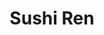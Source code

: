 ---
layout: place
title: Sushi Ren
permalink: /california/san-diego/sushi-ren.html
stateAbbr: CA
stateName: California
cityName: San Diego
seo:
  type: restaurant
  links: https://fooddiscoveryapp.com/san-diego/sushi-ren
place_id: ChIJR-Q-DFT324ARpmUTHl4rIxg
photos:
  - name: >-
      places/ChIJR-Q-DFT324ARpmUTHl4rIxg/photos/AeeoHcJccV2YjqIPVesdIdRJLgonX0ENZrcsUUCnFc7GDus_1GMomfUT2SnFYWdqiEmKBkHneXgwpceoV3xn9VpCx0qs_D9djmF1CFQBJRjoU83tcqQ3NJ36HfLkPJL5cJv7iU-Y6GgCBrUPiUesdxIcxy61qy2sNDqXX31XUpV8RbuvFs9Ei5fVZ9Qarbrhhtg0HSEm7_mxK6VjdIZ_sPO3RnlDphaIQ6zRt9RYKM8B39CYhIYnVcISKs1dytUp5TuTK4Mk4rst50JqktvbD--X7iYjLjWVJEHivhhCKzbRblur_prJy06doEyKdJ-y36un5x_lmeHNxrnc4030DK4n433NkfAZHUnhQIB1CadvJP3IXyT7FnfSChIwt6LllxSrBGYthlIsJUCGADXilKy5_zOjkIl3lH_ZHxW79bPJzY5ICg
    widthPx: 4000
    heightPx: 3000
    authorAttributions:
      - displayName: Zachary Sessions
        uri: https://maps.google.com/maps/contrib/106428929032728433719
        photoUri: >-
          https://lh3.googleusercontent.com/a-/ALV-UjWngBblKIgAjPH_FCo77HAIjgjNefGmiFQ6H3_jC58TPA9raR6o4g=s100-p-k-no-mo
    flagContentUri: >-
      https://www.google.com/local/imagery/report/?cb_client=maps_api_places.places_api&image_key=!1e10!2sCIHM0ogKEICAgIDux-rxLA&hl=en-US
    googleMapsUri: >-
      https://www.google.com/maps/place//data=!3m4!1e2!3m2!1sCIHM0ogKEICAgIDux-rxLA!2e10!4m2!3m1!1s0x80dbf7540c3ee447:0x18232b5e1e1365a6
  - name: >-
      places/ChIJR-Q-DFT324ARpmUTHl4rIxg/photos/AeeoHcK5J4ZnWP4JGiMpYuXd06e4UxskkGzlUTHhN2-deL2Txw55FstH_HBqRFL7xOccS-Fg0zXOlFjHmgAKlh6SN4YVH-_cbteZKzChAfbio9gEsO_Z72DkZoFX5DMHUJdEV-JwCKXPzxyNc41ORicU_O8uuO_UCVin4m9IFDdps7e-LXUYIDpybXtl52Ha22LGma1bH6s3pW-EHErAptlSb9fWf6bMjAb1vIV9xB0XnDtX2GKrYhsjjOd5E1qxkYDEP5nr_lIuYE70prMnM8_6tR6Ihs7b4xUxnol9MNhXBYgsqIdLH529sh8RNMyMIbBP9_q8YQ3LTxG1S3zwq6PyrrhAcqLGW6sObFWux2oVKjinHLsMeWhJUuxuEQyC-vdAKeUo1F4SHNr-lL4Hru9tdjqJ1PpoS15Uf2eMvDowY0yUGkET
    widthPx: 4000
    heightPx: 3000
    authorAttributions:
      - displayName: Joseph Downing
        uri: https://maps.google.com/maps/contrib/101474865788215050526
        photoUri: >-
          https://lh3.googleusercontent.com/a-/ALV-UjXoyOf0NTQ1TTdZhzqxOIgQipZnwRJ0fdxWi_61McvjVf0LzTvBUw=s100-p-k-no-mo
    flagContentUri: >-
      https://www.google.com/local/imagery/report/?cb_client=maps_api_places.places_api&image_key=!1e10!2sCIHM0ogKEICAgIC7vpDcvgE&hl=en-US
    googleMapsUri: >-
      https://www.google.com/maps/place//data=!3m4!1e2!3m2!1sCIHM0ogKEICAgIC7vpDcvgE!2e10!4m2!3m1!1s0x80dbf7540c3ee447:0x18232b5e1e1365a6
  - name: >-
      places/ChIJR-Q-DFT324ARpmUTHl4rIxg/photos/AeeoHcLGoXDSRzbJuElFcU7lKcNj6H7iA83G_9L4ciqdCJmbcmL47kvG8oU-CRTeTzhCnCpXSC8_EYjPE_K3iBWUA6mPSXLi0Zd3xmIDa6IbxyLLyzFCnmGejJixmu-I87PblnNXKC0zWCzJnIQMZ5Xazw2TKkLVvUfKiF20fGGgsarWFceanCFBvF1CGgEVXqJEE4ToFbLjwsL_0MuDmlb85_4TRd6K3t4fB1xh7ojo40E0wMnkUd0NjD6Gdd2lU9X2AGgywOYJU2SLeHbKYiADnqSlqsd_4PPrZYuwEmXaibdZir8tW1JUCbipHxyRBY5bWIE9NM61TKK6Rli8tGP3cSOO6Ifvs7Vrgjgnlrqnag_qDLNTVxDuA2dhiF5FtauBUXL6idtRD94AY8tmcureSqXiC7E-Oo2P3O9w72CIQEE
    widthPx: 4000
    heightPx: 3000
    authorAttributions:
      - displayName: Joseph Downing
        uri: https://maps.google.com/maps/contrib/101474865788215050526
        photoUri: >-
          https://lh3.googleusercontent.com/a-/ALV-UjXoyOf0NTQ1TTdZhzqxOIgQipZnwRJ0fdxWi_61McvjVf0LzTvBUw=s100-p-k-no-mo
    flagContentUri: >-
      https://www.google.com/local/imagery/report/?cb_client=maps_api_places.places_api&image_key=!1e10!2sCIHM0ogKEICAgMDAsZTlLw&hl=en-US
    googleMapsUri: >-
      https://www.google.com/maps/place//data=!3m4!1e2!3m2!1sCIHM0ogKEICAgMDAsZTlLw!2e10!4m2!3m1!1s0x80dbf7540c3ee447:0x18232b5e1e1365a6
  - name: >-
      places/ChIJR-Q-DFT324ARpmUTHl4rIxg/photos/AeeoHcLsgMfTmBQHHUPyzdwAfy_Vhi94sGjwtJ8gUWMYHUbf18aH4UtCfWuwcFejNMiryvRg8bfcxLOrfguC7ebiH8x0AAlGTFtT-kx0Df8h3C-dLqJoxu3zuTGTavDUaaiS6jdbT0wOwWIm3UR6cfIGr-a7YpHvyNiULnk3ZLJuYFoyCRyd7iT155cXXI98hvz8EDNWlbQ89yc4JYPh24loeJSUdFe62kpNZey-CXkD281Ldp1SNEbhiOXdAUAIWUTmCsTHa0ZbypWljqd6lQ7hJ-sN0YfqnWvACFbIUlNpnVw7sO3Zu34jAu9JC5XW7RkhEGqG24J95uurl8O4OEQa8JCwtbQCKVURwETnqN_zdnjPiEbsEbU4fiNkVjJ_jD_ZxB9aE0w0JcCH9qMqr5FACFSgM4pWa3En2YbMzB2p_6Lt4qSQ
    widthPx: 4000
    heightPx: 3000
    authorAttributions:
      - displayName: Ernesto Spanky Castañeda III
        uri: https://maps.google.com/maps/contrib/113341432262554413500
        photoUri: >-
          https://lh3.googleusercontent.com/a-/ALV-UjWWxqBjZgYWV3E7MWE9e61hizunqZPZ9CFARqgPbMUhgqUIRIqmpg=s100-p-k-no-mo
    flagContentUri: >-
      https://www.google.com/local/imagery/report/?cb_client=maps_api_places.places_api&image_key=!1e10!2sCIHM0ogKEICAgIDTq8PQ_AE&hl=en-US
    googleMapsUri: >-
      https://www.google.com/maps/place//data=!3m4!1e2!3m2!1sCIHM0ogKEICAgIDTq8PQ_AE!2e10!4m2!3m1!1s0x80dbf7540c3ee447:0x18232b5e1e1365a6
  - name: >-
      places/ChIJR-Q-DFT324ARpmUTHl4rIxg/photos/AeeoHcLSDKY1Zvah_fX5mFqtK36K5h71hqkyEKsPdPDB0tzoLZ--rNapP7A8Sw_WcVNpza7IthL7PdAh9xElZpQVwbf7HM9aSTRL1UbGyOFYR9vuiLmOR7NMf7bIvFUo4gjjkJVePadGUy21QLCeQBsPB0eLJmnMWSuypMlN3Pg5WuuQOYpvn63my8LzCmCMDvOdhXGE0TLyBWZa_szSHnBcVMInQcxuQJDdUYnCTWMg4PT-vvC-iuDQNHjOlq6FpH8Os32XlXgnLvSPOI-q6qnIj6Vt9PD6c197iqsdl-6057PE9eb1ausup9v5t1jrT4TA0BI5SuGLfbuAoQ1YnWWaj9xQxb6KLZZZ49CuMGSP3D58Bm9Q4nmZUrPjd8_5QX5zoo9uOEI9U42Nu4qAUfhBGkcXbLC4ibwhsnsZbN8qwQchchLeNTLlxtYl2A4PPt-S
    widthPx: 4000
    heightPx: 3000
    authorAttributions:
      - displayName: Joseph Downing
        uri: https://maps.google.com/maps/contrib/101474865788215050526
        photoUri: >-
          https://lh3.googleusercontent.com/a-/ALV-UjXoyOf0NTQ1TTdZhzqxOIgQipZnwRJ0fdxWi_61McvjVf0LzTvBUw=s100-p-k-no-mo
    flagContentUri: >-
      https://www.google.com/local/imagery/report/?cb_client=maps_api_places.places_api&image_key=!1e10!2sCIABIhADycO2OACwtWelh0kADSua&hl=en-US
    googleMapsUri: >-
      https://www.google.com/maps/place//data=!3m4!1e2!3m2!1sCIABIhADycO2OACwtWelh0kADSua!2e10!4m2!3m1!1s0x80dbf7540c3ee447:0x18232b5e1e1365a6
  - name: >-
      places/ChIJR-Q-DFT324ARpmUTHl4rIxg/photos/AeeoHcLySlHxQcFcAg_hmXh10-savcg-WtgNkduC3nSPA6eb1tbG-h0yMcfAglNHUpTWeaOxqKRvDKAYXOypkoyQX45DpP714GIt5XwZi4fBcVyB8xS1WU6-udBfJ-aqbedPQECmkzgoc5oK9pA4RLXZ8zHwFUpWQis6fu8XBLTuc9w4B1XgI1c9_FMxD63lhlGsyXstywV1yCh8XfNxpcdIfWJcYnz22x7j8DpyV0RpscrBw48M7NB5KvDDa1v6mWISpOAJd2kUxcVZq9st430ycZBSH3llOSuP67itCIpyISItQS3DQzyejvna_ahqq2xrUnZ84Yj2L9LbvPkNJfRLek1EViiv19q7TJvzKyacj-BsekHixujqRdH_cTW55fD8fN6aXkhxOlQB-URwDtOivFJSVD1NY2lUGvip6C2MrlQ
    widthPx: 4000
    heightPx: 3000
    authorAttributions:
      - displayName: Joseph Downing
        uri: https://maps.google.com/maps/contrib/101474865788215050526
        photoUri: >-
          https://lh3.googleusercontent.com/a-/ALV-UjXoyOf0NTQ1TTdZhzqxOIgQipZnwRJ0fdxWi_61McvjVf0LzTvBUw=s100-p-k-no-mo
    flagContentUri: >-
      https://www.google.com/local/imagery/report/?cb_client=maps_api_places.places_api&image_key=!1e10!2sCIHM0ogKEICAgIC7vpCaCg&hl=en-US
    googleMapsUri: >-
      https://www.google.com/maps/place//data=!3m4!1e2!3m2!1sCIHM0ogKEICAgIC7vpCaCg!2e10!4m2!3m1!1s0x80dbf7540c3ee447:0x18232b5e1e1365a6
  - name: >-
      places/ChIJR-Q-DFT324ARpmUTHl4rIxg/photos/AeeoHcJ5_yFv7d9edy-87LJfQfuEUTm793TQVLf3rwl550cerReQqvrDuDP2P_JeXd7_ej4wC4MQ9v-0ily19mj0uFDRukJ1qBMHiUeKY0SQ3t0b87qKUTULoq741cFosaHc10aTJ_5DeFtXSYb4Qfc5K7xtBHoy0EXtMddB2ZEVv8GqBYy2iCyo-v5Krvnwg0tp_AfCiUbq54Qk5fIsJKXplGR56zVOMT_sKB4d1Go5LPpIfK39qUyjKbckb6rV9uru2MtXOH6cbwibacnn6uMjm-xko8o4LSDk2JEc_DGAoDo6Ceg8x41S1lTqgaumUxQSWr--O1k0xyC1GaBPLMO_gJAtArQAbvOMY_-kfdUaMblRL8l90hhj01JIlwhbxY6ZZJo_u3mt1FDuJJSdSQCRz2g8mghaVEnMOruzVSXQDNs
    widthPx: 4000
    heightPx: 3000
    authorAttributions:
      - displayName: Joseph Downing
        uri: https://maps.google.com/maps/contrib/101474865788215050526
        photoUri: >-
          https://lh3.googleusercontent.com/a-/ALV-UjXoyOf0NTQ1TTdZhzqxOIgQipZnwRJ0fdxWi_61McvjVf0LzTvBUw=s100-p-k-no-mo
    flagContentUri: >-
      https://www.google.com/local/imagery/report/?cb_client=maps_api_places.places_api&image_key=!1e10!2sCIHM0ogKEICAgIC7vpD2Nw&hl=en-US
    googleMapsUri: >-
      https://www.google.com/maps/place//data=!3m4!1e2!3m2!1sCIHM0ogKEICAgIC7vpD2Nw!2e10!4m2!3m1!1s0x80dbf7540c3ee447:0x18232b5e1e1365a6
  - name: >-
      places/ChIJR-Q-DFT324ARpmUTHl4rIxg/photos/AeeoHcL_-gwNNsNCyOqNqtP6Pk3eSNkUxrLArL0rEoCHKJ8_DiKfY8sxzlllJYjDceVlC52uc8Od8qzCkNHGXtjuL0Xcu5y4SrrrFg8TivSndbdGHQO52Qa9Q96nrzJXmuUi6ynP3J09LZgEYubZWrKc2rTIBvTjEfU0DrOyPKXY7mramq37eP7cS_XkG1_sGqATFZmcsKj9JpCk5ZQQl0pD5MZrQODvbdbo6_CcN9RoJ2Apu4RegwIppULTcngVCm_mXDkn6Zt5WIrWcxvTy47v2mciXTu8peEOfz61KTBCqUiryUfYXEcYKQf-u_itVOmt1QIEaPd6Gijt-ANc8SrjhGlqLwhyEjS0JXZhyrfqvx7j1ytjbHd-2l_hZSR_ItO7_c9jMGgzU_Ulob5jytcqzkxoj-N4zOP3GYo3o1h5KOjnD1k
    widthPx: 3024
    heightPx: 4032
    authorAttributions:
      - displayName: Jorge Avila
        uri: https://maps.google.com/maps/contrib/114981691837803123097
        photoUri: >-
          https://lh3.googleusercontent.com/a-/ALV-UjXDlRUGEdtY34PPH_tdwIGfmMzFtgC_rVnmreWs6zlos6CUpD2GNg=s100-p-k-no-mo
    flagContentUri: >-
      https://www.google.com/local/imagery/report/?cb_client=maps_api_places.places_api&image_key=!1e10!2sCIHM0ogKEICAgIDRodTf_QE&hl=en-US
    googleMapsUri: >-
      https://www.google.com/maps/place//data=!3m4!1e2!3m2!1sCIHM0ogKEICAgIDRodTf_QE!2e10!4m2!3m1!1s0x80dbf7540c3ee447:0x18232b5e1e1365a6
  - name: >-
      places/ChIJR-Q-DFT324ARpmUTHl4rIxg/photos/AeeoHcJ4ePwBPDGh0kS0qajNP3HuOnK_H3P5tofsIl5BOptAHmokMp8o6vKOA4LNbW3Usaej0BzcW3WM4Txu48-WTJiJuGW7ltQDLSJFYmmyRVHxYuBhFdAZqMQACmXbdSRJmv7tTFsvaQJNY2TE__kkAJIyWKpA1UuCGjoGiKVDJf9SYWZtpcySTntjFCtpICCKNBnGiwmoXv_Q4qtUWFpQBcZbHNSR89OwvUXCl1SnFJVThJgmrSXu-kX4XXDs1q3gXSR8a9lfd_OflmDvYFZkm6bzovci4b0GaoIqppPYSoFkFGgVeavUS3hYqHNjs71tY6YPYQTuDF-hzUJ8DctHrvj3Lkmn-T2uByTsfYSTeiscAn5vvaF9DJQGkPISqCk2CLbNbulvERzyqyv5BbCS12CB5PSWh9dzWPGwkk9iav1ky1gu
    widthPx: 2700
    heightPx: 4800
    authorAttributions:
      - displayName: p k
        uri: https://maps.google.com/maps/contrib/106827836188508814866
        photoUri: >-
          https://lh3.googleusercontent.com/a/ACg8ocIklDZByFjXehCQ19TXT7uuhTez2aIV8M2nq2zkyRRxyoa02Q=s100-p-k-no-mo
    flagContentUri: >-
      https://www.google.com/local/imagery/report/?cb_client=maps_api_places.places_api&image_key=!1e10!2sCIHM0ogKEICAgID98MPu1AE&hl=en-US
    googleMapsUri: >-
      https://www.google.com/maps/place//data=!3m4!1e2!3m2!1sCIHM0ogKEICAgID98MPu1AE!2e10!4m2!3m1!1s0x80dbf7540c3ee447:0x18232b5e1e1365a6
  - name: >-
      places/ChIJR-Q-DFT324ARpmUTHl4rIxg/photos/AeeoHcKe5EwYpwj6O6TGAzr1Rm3MKsm2GALFmSeIiOXYmhsz0Lgk7NliNPjLa4jDw3gL9FMuWbvURRekoIHYJIXgkk6gx1HyEVzGY--4rve-uB0Y4c_xhz2Xyre3K7uuot2j02s2gHj-mThqOg_DMas0uXp9_lB8YF5v6La5NWWseSh-zMbqSqTSqjXtXp8U7mZ1RD52WWut6LZZjKKEfRKRZMUoqvjBcwavmJNboN5wNqXmHRnhMjShA0IPmPmo5xwrv0b9OWHIgJvCl9uWIk9AwRbmdwbT4BwFw_yIBXtt4DmG7S2Sx6KE03OT4WoO1hYyV7Dl8Bv4NjFIoDyR-hMWfBAZM1m3DTDzA9yhe3RPg125ZgbCy2YV8PytXAdNTKjxHHWSwyl_gbzdWIiCwgZhEh0Vf99P0JKYLu8uugojNdmkZsrc
    widthPx: 3000
    heightPx: 4000
    authorAttributions:
      - displayName: Ernesto Spanky Castañeda III
        uri: https://maps.google.com/maps/contrib/113341432262554413500
        photoUri: >-
          https://lh3.googleusercontent.com/a-/ALV-UjWWxqBjZgYWV3E7MWE9e61hizunqZPZ9CFARqgPbMUhgqUIRIqmpg=s100-p-k-no-mo
    flagContentUri: >-
      https://www.google.com/local/imagery/report/?cb_client=maps_api_places.places_api&image_key=!1e10!2sCIHM0ogKEICAgIDTq4ONuAE&hl=en-US
    googleMapsUri: >-
      https://www.google.com/maps/place//data=!3m4!1e2!3m2!1sCIHM0ogKEICAgIDTq4ONuAE!2e10!4m2!3m1!1s0x80dbf7540c3ee447:0x18232b5e1e1365a6
address: 16480 Paseo Del Sur, San Diego, CA 92127, USA
street: 16480 Paseo Del Sur
city: San Diego
state: CA
zip: '92127'
country: USA
neighborhood: Black Mountain Ranch
latitude: '33.020778'
longitude: '-117.124223'
accessibility_options:
  wheelchairAccessibleParking: true
  wheelchairAccessibleEntrance: true
  wheelchairAccessibleRestroom: true
  wheelchairAccessibleSeating: true
business_status: OPERATIONAL
name: Sushi Ren
google_maps_links:
  directionsUri: >-
    https://www.google.com/maps/dir//''/data=!4m7!4m6!1m1!4e2!1m2!1m1!1s0x80dbf7540c3ee447:0x18232b5e1e1365a6!3e0
  placeUri: https://maps.google.com/?cid=1739281564326651302
  writeAReviewUri: >-
    https://www.google.com/maps/place//data=!4m3!3m2!1s0x80dbf7540c3ee447:0x18232b5e1e1365a6!12e1
  reviewsUri: >-
    https://www.google.com/maps/place//data=!4m4!3m3!1s0x80dbf7540c3ee447:0x18232b5e1e1365a6!9m1!1b1
  photosUri: >-
    https://www.google.com/maps/place//data=!4m3!3m2!1s0x80dbf7540c3ee447:0x18232b5e1e1365a6!10e5
primary_type: Sushi Restaurant
opening_hours:
  regular: null
  current: null
secondary_opening_hours:
  regular:
    weekdayDescriptions: null
    type: null
  current:
    weekdayDescriptions: null
    type: null
phone: (858) 312-6708
price_level: null
price_range: $10 &ndash; $20
rating: '4.1'
rating_count: 0
website: https://fooddiscoveryapp.com/san-diego/sushi-ren
description: >-
  Discover Sushi Ren in San Diego, CA$$$Nestled in San Diego, CA, Sushi Ren
  offers a welcoming atmosphere perfect for enjoying fresh sushi and
  Korean-inspired dishes, complemented by a selection of draft and bottled
  beers. This cozy spot stands out for its generous portions and creative rolls
  that blend traditional flavors with unique twists, making it a go-to choice
  for those seeking quality Asian cuisine. The restaurant's accessibility
  features, including wheelchair-friendly options, ensure a comfortable visit
  for everyone, while its convenient location in the Black Mountain Ranch
  neighborhood adds to its appeal for locals and visitors alike. Whether you're
  in the mood for a quick bite or a relaxed meal, Sushi Ren provides a solid
  selection of options that cater to various tastes, including hearty Korean
  dishes alongside classic sushi favorites. With its focus on fresh ingredients
  and a casual vibe, it's an ideal destination for anyone exploring top sushi
  spots in the area.
generative_summary: >-
  Discover Sushi Ren in San Diego, CA$$$Nestled in San Diego, CA, Sushi Ren
  offers a welcoming atmosphere perfect for enjoying fresh sushi and
  Korean-inspired dishes, complemented by a selection of draft and bottled
  beers. This cozy spot stands out for its generous portions and creative rolls
  that blend traditional flavors with unique twists, making it a go-to choice
  for those seeking quality Asian cuisine. The restaurant's accessibility
  features, including wheelchair-friendly options, ensure a comfortable visit
  for everyone, while its convenient location in the Black Mountain Ranch
  neighborhood adds to its appeal for locals and visitors alike. Whether you're
  in the mood for a quick bite or a relaxed meal, Sushi Ren provides a solid
  selection of options that cater to various tastes, including hearty Korean
  dishes alongside classic sushi favorites. With its focus on fresh ingredients
  and a casual vibe, it's an ideal destination for anyone exploring top sushi
  spots in the area.
generative_disclosure: Summarized by AI using the Grok-3-Mini model.
reviews:
  - name: >-
      places/ChIJR-Q-DFT324ARpmUTHl4rIxg/reviews/ChZDSUhNMG9nS0VJQ0FnSUNIeC1UbEh3EAE
    relativePublishTimeDescription: 7 months ago
    rating: 4
    text:
      text: >-
        I’ve been a loyal customer for quite some time, even before the change
        in management. Sushi Ren has an extensive menu of classic and unique
        rolls that make each visit a fun adventure. Their food is always good. I
        especially love their generously cut salmon nigiri. The slices are
        massive. Only complaint is service. Their one team member has worked
        there for ages and continues to provide suboptimal service. His
        indifference and dawdling frustrates us at each visit. Otherwise, it’s a
        great neighborhood sushi spot.
      languageCode: en
    originalText:
      text: >-
        I’ve been a loyal customer for quite some time, even before the change
        in management. Sushi Ren has an extensive menu of classic and unique
        rolls that make each visit a fun adventure. Their food is always good. I
        especially love their generously cut salmon nigiri. The slices are
        massive. Only complaint is service. Their one team member has worked
        there for ages and continues to provide suboptimal service. His
        indifference and dawdling frustrates us at each visit. Otherwise, it’s a
        great neighborhood sushi spot.
      languageCode: en
    authorAttribution:
      displayName: R C
      uri: https://www.google.com/maps/contrib/109657320820790381109/reviews
      photoUri: >-
        https://lh3.googleusercontent.com/a/ACg8ocL1kuSTrreCNJYIVj6rugmELTq3AHmifrTcYic6outqkgZJxA=s128-c0x00000000-cc-rp-mo
    publishTime: '2024-09-09T15:14:10.742755Z'
    flagContentUri: >-
      https://www.google.com/local/review/rap/report?postId=ChZDSUhNMG9nS0VJQ0FnSUNIeC1UbEh3EAE&d=17924085&t=1
    googleMapsUri: >-
      https://www.google.com/maps/reviews/data=!4m6!14m5!1m4!2m3!1sChZDSUhNMG9nS0VJQ0FnSUNIeC1UbEh3EAE!2m1!1s0x80dbf7540c3ee447:0x18232b5e1e1365a6
  - name: >-
      places/ChIJR-Q-DFT324ARpmUTHl4rIxg/reviews/ChZDSUhNMG9nS0VJQ0FnSUNIaktTNWZREAE
    relativePublishTimeDescription: 2 months ago
    rating: 5
    text:
      text: >-
        The food is really good. Everyone is very nice. The sashimi salmon is
        definitely one of my favorites.
      languageCode: en
    originalText:
      text: >-
        The food is really good. Everyone is very nice. The sashimi salmon is
        definitely one of my favorites.
      languageCode: en
    authorAttribution:
      displayName: Joseph Downing
      uri: https://www.google.com/maps/contrib/101474865788215050526/reviews
      photoUri: >-
        https://lh3.googleusercontent.com/a-/ALV-UjXoyOf0NTQ1TTdZhzqxOIgQipZnwRJ0fdxWi_61McvjVf0LzTvBUw=s128-c0x00000000-cc-rp-mo-ba7
    publishTime: '2025-02-09T21:20:41.890227Z'
    flagContentUri: >-
      https://www.google.com/local/review/rap/report?postId=ChZDSUhNMG9nS0VJQ0FnSUNIaktTNWZREAE&d=17924085&t=1
    googleMapsUri: >-
      https://www.google.com/maps/reviews/data=!4m6!14m5!1m4!2m3!1sChZDSUhNMG9nS0VJQ0FnSUNIaktTNWZREAE!2m1!1s0x80dbf7540c3ee447:0x18232b5e1e1365a6
  - name: >-
      places/ChIJR-Q-DFT324ARpmUTHl4rIxg/reviews/ChZDSUhNMG9nS0VJQ0FnSUQ5OElQV1J3EAE
    relativePublishTimeDescription: a year ago
    rating: 4
    text:
      text: >-
        This sushi spot is a great option for a speedy lunch or casual dinner.
        Their hour's are great: even opeb in-between L & D!  They won't blow
        your mind w/ culinary innovation, but you get fresh, decent sushi in a
        clean & friendly atmosphere.


        The miso soup was a satisfying starter, hitting the spot with its savory
        warmth. The tempura was a bit standard but the gyoza pulled up their
        rating, but all still enjoyable. The sushi rolls were fresh BUT a little
        underl-constructed, nice choices.


        The the service & convenience are the best. The wait staff were
        incredibly friendly and attentive, making sure everything came out
        quickly. Plus, with a good selection of draft and bottled beers, it's
        was a relaxing and hassle-free experience.


        Overall, this restaurant won't be your next special occasion
        destination, but it's a reliable choice for a quick and tasty sushi fix.
        I'll definitely be back when I'm in the mood for a no-fuss, fresh meal.
      languageCode: en
    originalText:
      text: >-
        This sushi spot is a great option for a speedy lunch or casual dinner.
        Their hour's are great: even opeb in-between L & D!  They won't blow
        your mind w/ culinary innovation, but you get fresh, decent sushi in a
        clean & friendly atmosphere.


        The miso soup was a satisfying starter, hitting the spot with its savory
        warmth. The tempura was a bit standard but the gyoza pulled up their
        rating, but all still enjoyable. The sushi rolls were fresh BUT a little
        underl-constructed, nice choices.


        The the service & convenience are the best. The wait staff were
        incredibly friendly and attentive, making sure everything came out
        quickly. Plus, with a good selection of draft and bottled beers, it's
        was a relaxing and hassle-free experience.


        Overall, this restaurant won't be your next special occasion
        destination, but it's a reliable choice for a quick and tasty sushi fix.
        I'll definitely be back when I'm in the mood for a no-fuss, fresh meal.
      languageCode: en
    authorAttribution:
      displayName: p k
      uri: https://www.google.com/maps/contrib/106827836188508814866/reviews
      photoUri: >-
        https://lh3.googleusercontent.com/a/ACg8ocIklDZByFjXehCQ19TXT7uuhTez2aIV8M2nq2zkyRRxyoa02Q=s128-c0x00000000-cc-rp-mo-ba5
    publishTime: '2024-03-12T15:30:59.146880Z'
    flagContentUri: >-
      https://www.google.com/local/review/rap/report?postId=ChZDSUhNMG9nS0VJQ0FnSUQ5OElQV1J3EAE&d=17924085&t=1
    googleMapsUri: >-
      https://www.google.com/maps/reviews/data=!4m6!14m5!1m4!2m3!1sChZDSUhNMG9nS0VJQ0FnSUQ5OElQV1J3EAE!2m1!1s0x80dbf7540c3ee447:0x18232b5e1e1365a6
  - name: >-
      places/ChIJR-Q-DFT324ARpmUTHl4rIxg/reviews/ChdDSUhNMG9nS0VJQ0FnSUQ3NmNYRTN3RRAB
    relativePublishTimeDescription: 7 months ago
    rating: 5
    text:
      text: >-
        Saw this location as we were driving to the high school for a football
        game. Stoped by to get some food and man-o-man is this food amazing!!!
        The staff were super friendly very welcoming. Great service you didn’t
        feel rushed to order, eat, or leave! The tables I loved obsessed with
        the seating fixtures 😅.


        We ordered the ramen of course (son’s fav), Korean bulgogi, and chicken
        teriyaki bowls. Amazing!!! Portions were incredible meat was cooked
        perfectly.
      languageCode: en
    originalText:
      text: >-
        Saw this location as we were driving to the high school for a football
        game. Stoped by to get some food and man-o-man is this food amazing!!!
        The staff were super friendly very welcoming. Great service you didn’t
        feel rushed to order, eat, or leave! The tables I loved obsessed with
        the seating fixtures 😅.


        We ordered the ramen of course (son’s fav), Korean bulgogi, and chicken
        teriyaki bowls. Amazing!!! Portions were incredible meat was cooked
        perfectly.
      languageCode: en
    authorAttribution:
      displayName: Angelica Franklin
      uri: https://www.google.com/maps/contrib/111377112562840759100/reviews
      photoUri: >-
        https://lh3.googleusercontent.com/a/ACg8ocJ6AlgLNNvk09Cl4JYFmSZ2t4oGKBRFZe2VtaXnV1w40I1nww=s128-c0x00000000-cc-rp-mo-ba3
    publishTime: '2024-08-25T21:03:13.719189Z'
    flagContentUri: >-
      https://www.google.com/local/review/rap/report?postId=ChdDSUhNMG9nS0VJQ0FnSUQ3NmNYRTN3RRAB&d=17924085&t=1
    googleMapsUri: >-
      https://www.google.com/maps/reviews/data=!4m6!14m5!1m4!2m3!1sChdDSUhNMG9nS0VJQ0FnSUQ3NmNYRTN3RRAB!2m1!1s0x80dbf7540c3ee447:0x18232b5e1e1365a6
  - name: >-
      places/ChIJR-Q-DFT324ARpmUTHl4rIxg/reviews/ChdDSUhNMG9nS0VJQ0FnSURaaHYtc2l3RRAB
    relativePublishTimeDescription: a year ago
    rating: 5
    text:
      text: >-
        Great food, good prices, food comes quick, and good service. Really
        nothing to complain about here. The bento boxes are always fantastic, or
        you could get any of their ramens. Parking might be a bit tricky during
        lunchtime.
      languageCode: en
    originalText:
      text: >-
        Great food, good prices, food comes quick, and good service. Really
        nothing to complain about here. The bento boxes are always fantastic, or
        you could get any of their ramens. Parking might be a bit tricky during
        lunchtime.
      languageCode: en
    authorAttribution:
      displayName: Eric Yang
      uri: https://www.google.com/maps/contrib/114600591537420619440/reviews
      photoUri: >-
        https://lh3.googleusercontent.com/a-/ALV-UjWgntaEBhxhB56darh-y67xP9yRsmnm6NyP2bdRbjA1EMRIt5zV=s128-c0x00000000-cc-rp-mo-ba6
    publishTime: '2023-09-29T17:46:35.505452Z'
    flagContentUri: >-
      https://www.google.com/local/review/rap/report?postId=ChdDSUhNMG9nS0VJQ0FnSURaaHYtc2l3RRAB&d=17924085&t=1
    googleMapsUri: >-
      https://www.google.com/maps/reviews/data=!4m6!14m5!1m4!2m3!1sChdDSUhNMG9nS0VJQ0FnSURaaHYtc2l3RRAB!2m1!1s0x80dbf7540c3ee447:0x18232b5e1e1365a6
review_summary: >-
  What Visitors Are Saying$$$Feedback from diners highlights Sushi Ren as a
  reliable spot for fresh and flavorful sushi rolls that hit the spot without
  breaking the bank, with many praising the generous portions and quick service.
  People often mention enjoying the variety of dishes, like the satisfying
  salmon options and other Korean-inspired meals, which make for a well-rounded
  dining experience. While most appreciate the friendly atmosphere and efficient
  staff that make meals feel hassle-free, a few note that service can
  occasionally feel a bit slow during busy times. Overall, it's seen as a great
  neighborhood choice for casual lunches or dinners, especially for those
  looking for solid beer selections to pair with their food. If you're hunting
  for tasty sushi options nearby, this place comes through as a consistently
  enjoyable pick that keeps customers coming back for more.
review_disclosure: Summarized by AI using the Grok-3-Mini model.
parking_options:
  freeParkingLot: true
  freeStreetParking: true
payment_options:
  acceptsCreditCards: true
  acceptsDebitCards: true
  acceptsCashOnly: false
allow_dogs: null
curbside_pickup: true
delivery: true
dine_in: true
good_for_children: null
good_for_groups: null
good_for_sports: null
live_music: false
menu_for_children: null
outdoor_seating: null
reservable: true
restroom: true
serves_beer: true
serves_breakfast: null
serves_brunch: false
serves_cocktails: null
serves_coffee: null
serves_dinner: true
serves_dessert: true
serves_lunch: true
serves_vegetarian_food: null
serves_wine: true
takeout: true
update_category: pro
places_description: null

---